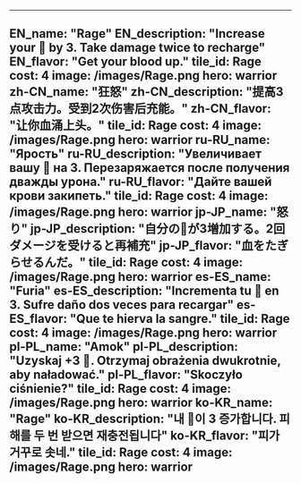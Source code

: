 ---

EN_name: "Rage"
EN_description: "Increase your 🔸 by 3. Take damage twice to recharge"
EN_flavor: "Get your blood up."
tile_id: Rage
cost: 4
image: /images/Rage.png
hero: warrior
zh-CN_name: "狂怒"
zh-CN_description: "提高3点攻击力。受到2次伤害后充能。"
zh-CN_flavor: "让你血涌上头。"
tile_id: Rage
cost: 4
image: /images/Rage.png
hero: warrior
ru-RU_name: "Ярость"
ru-RU_description: "Увеличивает вашу 🔸 на 3. Перезаряжается после получения дважды урона."
ru-RU_flavor: "Дайте вашей крови закипеть."
tile_id: Rage
cost: 4
image: /images/Rage.png
hero: warrior
jp-JP_name: "怒り"
jp-JP_description: "自分の🔸が3増加する。2回ダメージを受けると再補充"
jp-JP_flavor: "血をたぎらせるんだ。"
tile_id: Rage
cost: 4
image: /images/Rage.png
hero: warrior
es-ES_name: "Furia"
es-ES_description: "Incrementa tu 🔸 en 3. Sufre daño dos veces para recargar"
es-ES_flavor: "Que te hierva la sangre."
tile_id: Rage
cost: 4
image: /images/Rage.png
hero: warrior
pl-PL_name: "Amok"
pl-PL_description: "Uzyskaj +3 🔸. Otrzymaj obrażenia dwukrotnie, aby naładować."
pl-PL_flavor: "Skoczyło ciśnienie?"
tile_id: Rage
cost: 4
image: /images/Rage.png
hero: warrior
ko-KR_name: "Rage"
ko-KR_description: "내 🔸이 3 증가합니다. 피해를 두 번 받으면 재충전됩니다"
ko-KR_flavor: "피가 거꾸로 솟네."
tile_id: Rage
cost: 4
image: /images/Rage.png
hero: warrior
---